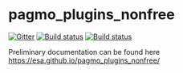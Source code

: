 pagmo_plugins_nonfree
=====================

[![Gitter](https://img.shields.io/gitter/room/nwjs/nw.js.svg)](https://gitter.im/pagmo2/Lobby?utm_source=badge&utm_medium=badge&utm_campaign=pr-badge&utm_content=badge)
[![Build status](https://travis-ci.org/esa/pagmo_plugins_nonfree.svg?branch=master)](https://travis-ci.org/esa/pagmo_plugins_nonfree)
[![Build status](https://ci.appveyor.com/api/projects/status/g5d3g4sgm437a05a?svg=true)](https://ci.appveyor.com/project/ci4esa/pagmo-plugins-nonfree)


Preliminary documentation can be found here https://esa.github.io/pagmo_plugins_nonfree/
